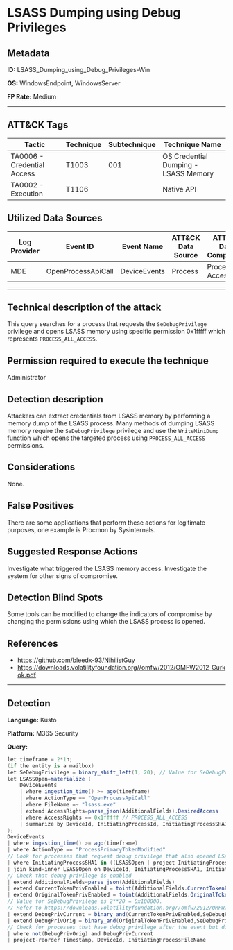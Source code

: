 # LSASS Dumping using Debug Privileges

## Metadata
**ID:** LSASS_Dumping_using_Debug_Privileges-Win

**OS:** WindowsEndpoint, WindowsServer

**FP Rate:** Medium

---

## ATT&CK Tags

| Tactic | Technique | Subtechnique | Technique Name |
|---|---|---| --- |
| TA0006 - Credential Access | T1003 | 001 | OS Credential Dumping - LSASS Memory|
| TA0002 - Execution | T1106 |  | Native API|

## Utilized Data Sources

| Log Provider | Event ID | Event Name | ATT&CK Data Source | ATT&CK Data Component|
|---------|---------|----------|---------|---------|
|MDE|OpenProcessApiCall|DeviceEvents|Process|Process Access|
---

## Technical description of the attack
​This query searches for a process that requests the `SeDebugPrivilege` privilege and opens LSASS memory using specific permission 0x1fffff which represents `PROCESS_ALL_ACCESS`.


## Permission required to execute the technique
Administrator

## Detection description
Attackers can extract credentials from LSASS memory by performing a memory dump of the LSASS process. Many methods of dumping LSASS memory require the `SeDebugPrivilege` privilege and use the `WriteMiniDump` function which opens the targeted process using `PROCESS_ALL_ACCESS` permissions.


## Considerations
None.


## False Positives
There are some applications that perform these actions for legitimate purposes, one example is Procmon by Sysinternals.


## Suggested Response Actions
Investigate what triggered the LSASS memory access. Investigate the system for other signs of compromise.


## Detection Blind Spots
Some tools can be modified to change the indicators of compromise by changing the permissions using which the LSASS process is opened.


## References
* https://github.com/bleedx-93/NihilistGuy
* https://downloads.volatilityfoundation.org//omfw/2012/OMFW2012_Gurkok.pdf

---

## Detection

**Language:** Kusto

**Platform:** M365 Security

**Query:**
```C#
let timeframe = 2*1h;
(if the entity is a mailbox)
let SeDebugPrivilege = binary_shift_left(1, 20); // Value for SeDebugPrivilege is 2**20 = 0x100000.
let LSASSOpen=materialize (
    DeviceEvents
    | where ingestion_time() >= ago(timeframe)
    | where ActionType == "OpenProcessApiCall"
    | where FileName =~ "lsass.exe"
    | extend AccessRights=parse_json(AdditionalFields).DesiredAccess
    | where AccessRights == 0x1fffff // PROCESS_ALL_ACCESS
    | summarize by DeviceId, InitiatingProcessId, InitiatingProcessSHA1
);
DeviceEvents
| where ingestion_time() >= ago(timeframe)
| where ActionType == "ProcessPrimaryTokenModified"
// Look for processes that request debug privilege that also opened LSASS
| where InitiatingProcessSHA1 in ((LSASSOpen | project InitiatingProcessSHA1)) // speeds up the query
| join kind=inner LSASSOpen on DeviceId, InitiatingProcessSHA1, InitiatingProcessId
// Check that debug privilege is enabled
| extend AdditionalFields=parse_json(AdditionalFields)
| extend CurrentTokenPrivEnabled = toint(AdditionalFields.CurrentTokenPrivEnabled)
| extend OriginalTokenPrivEnabled = toint(AdditionalFields.OriginalTokenPrivEnabled)
// Value for SeDebugPrivilege is 2**20 = 0x100000.
// Refer to https://downloads.volatilityfoundation.org//omfw/2012/OMFW2012_Gurkok.pdf for numeric values for privileges.
| extend DebugPrivCurrent = binary_and(CurrentTokenPrivEnabled,SeDebugPrivilege) == SeDebugPrivilege
| extend DebugPrivOrig = binary_and(OriginalTokenPrivEnabled,SeDebugPrivilege) == SeDebugPrivilege
// Check for processes that have debug privilege after the event but did not have it before.
| where not(DebugPrivOrig) and DebugPrivCurrent
| project-reorder Timestamp, DeviceId, InitiatingProcessFileName
```